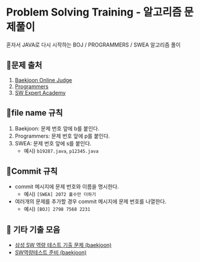# Problem Solving Training - 알고리즘 문제풀이

혼자서 JAVA로 다시 시작하는 BOJ / PROGRAMMERS / SWEA 알고리즘 풀이


## 🐯문제 출처
1. [Baekjoon Online Judge](https://www.acmicpc.net)
2. [Programmers](https://programmers.co.kr/)
3. [SW Expert Academy](https://www.swexpertacademy.com/main/main.do)

## 🐸file name 규칙
1. Baekjoon: 문제 번호 앞에 b를 붙인다.
2. Programmers: 문제 번호 앞에 p를 붙인다.
3. SWEA: 문제 번호 앞에 s를 붙인다.
    - 예시) `b19287.java`, `p12345.java`

## 🐤Commit 규칙
- commit 메시지에 문제 번호와 이름을 명시한다.
    - 예시) `[SWEA] 2072 홀수만 더하기`
- 여러개의 문제를 추가할 경우 commit 메시지에 문제 번호를 나열한다.
    - 예시) `[BOJ] 2798 7568 2231`


## 🦄 기타 기출 모음

- [삼성 SW 역량 테스트 기출 문제 (baekjoon)](https://www.acmicpc.net/workbook/view/1152)
- [SW역량테스트 준비 (baekjoon)](https://www.acmicpc.net/workbook/view/2063)
